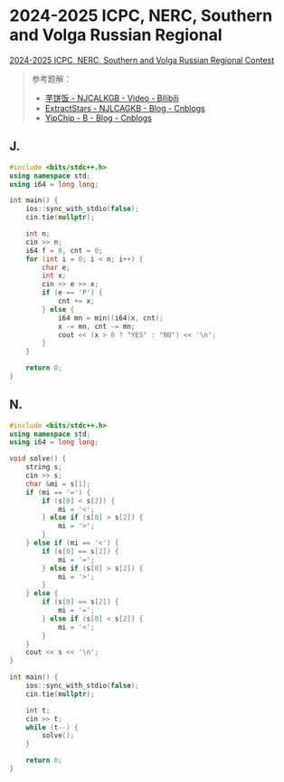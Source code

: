 # 2024-2025 ICPC, NERC, Southern and Volga Russian Regional

[2024-2025 ICPC, NERC, Southern and Volga Russian Regional Contest](https://codeforces.com/contest/2038) 



> 参考题解：
>
> - [芋饼饭 - NJCALKGB - Video - Bilibili](https://www.bilibili.com/video/BV19oU4YbEss/) 
> - [ExtractStars - NJLCAGKB - Blog - Cnblogs](https://www.cnblogs.com/extractstars/p/18559773) 
> - [YipChip - B - Blog - Cnblogs](https://www.cnblogs.com/YipChipqwq/p/18559613#_label0) 


## J. 


```cpp
#include <bits/stdc++.h>
using namespace std;
using i64 = long long;

int main() {
    ios::sync_with_stdio(false);
    cin.tie(nullptr);

    int n;
    cin >> n;
    i64 f = 0, cnt = 0;
    for (int i = 0; i < n; i++) {
        char e;
        int x;
        cin >> e >> x;
        if (e == 'P') {
            cnt += x;
        } else {
            i64 mn = min((i64)x, cnt);
            x -= mn, cnt -= mn;
            cout << (x > 0 ? "YES" : "NO") << '\n';
        }
    }

    return 0;
}
```

## N. 


```cpp
#include <bits/stdc++.h>
using namespace std;
using i64 = long long;

void solve() {
    string s;
    cin >> s;
    char &mi = s[1];
    if (mi == '=') {
        if (s[0] < s[2]) {
            mi = '<';
        } else if (s[0] > s[2]) {
            mi = '>';
        }
    } else if (mi == '<') {
        if (s[0] == s[2]) {
            mi = '=';
        } else if (s[0] > s[2]) {
            mi = '>';
        }
    } else {
        if (s[0] == s[2]) {
            mi = '=';
        } else if (s[0] < s[2]) {
            mi = '<';
        }
    }
    cout << s << '\n';
}

int main() {
    ios::sync_with_stdio(false);
    cin.tie(nullptr);

    int t;
    cin >> t;
    while (t--) {
        solve();
    }

    return 0;
}
```

